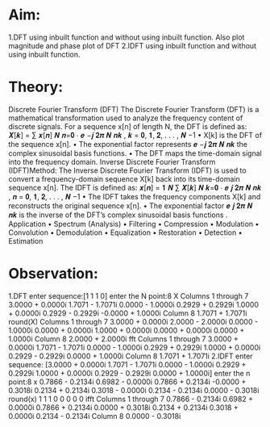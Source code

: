 # Aim:
1.DFT using inbuilt function and without using inbuilt function. Also plot magnitude and phase
plot of DFT
2.IDFT using inbuilt function and without using inbuilt function.
# Theory:
Discrete Fourier Transform (DFT)
 The Discrete Fourier Transform (DFT) is a mathematical transformation used to analyze
the frequency content of discrete signals. For a sequence x[n] of length N, the DFT is defined
as:
𝑿[𝒌] = ∑ 𝒙[𝒏]
𝑵
𝒏=𝟎
⋅ 𝒆
−𝒋
𝟐𝝅
𝑵
𝒏𝒌
, 𝒌 = 𝟎, 𝟏, 𝟐, . . . , 𝑵 −1
• X[k] is the DFT of the sequence x[n].
• The exponential factor represents 𝒆
−𝒋
𝟐𝝅
𝑵
𝒏𝒌 the complex sinusoidal basis functions.
• The DFT maps the time-domain signal into the frequency domain.
Inverse Discrete Fourier Transform (IDFT)Method:
 The Inverse Discrete Fourier Transform (IDFT) is used to convert a frequency-domain
sequence X[k] back into its time-domain sequence x[n]. The IDFT is defined as:
𝒙[𝒏] =
𝟏
𝑵
∑ 𝑿[𝒌]
𝑵
𝒌=𝟎
⋅ 𝒆
𝒋
𝟐𝝅
𝑵
𝒏𝒌
, 𝒏 = 𝟎, 𝟏, 𝟐, . . . , 𝑵 −1
• The IDFT takes the frequency components X[k] and reconstructs the original sequence
x[n].
• The exponential factor 𝒆
𝒋
𝟐𝝅
𝑵
𝒏𝒌 is the inverse of the DFT’s complex sinusoidal basis
functions
.
Application
• Spectrum (Analysis)
• Filtering
• Compression
• Modulation
• Convolution
• Demodulation
• Equalization
• Restoration
• Detection
• Estimation
# Observation:
1.DFT
enter sequence:[1 1 1 0]
enter the N point:8
X
 Columns 1 through 7
 3.0000 + 0.0000i 1.7071 - 1.7071i 0.0000 - 1.0000i 0.2929 + 0.2929i 1.0000 + 0.0000i
0.2929 - 0.2929i -0.0000 + 1.0000i
 Column 8
 1.7071 + 1.7071i
round(X)
 Columns 1 through 7
 3.0000 + 0.0000i 2.0000 - 2.0000i 0.0000 - 1.0000i 0.0000 + 0.0000i 1.0000 + 0.0000i
0.0000 + 0.0000i 0.0000 + 1.0000i
 Column 8
 2.0000 + 2.0000i
fft
 Columns 1 through 7
 3.0000 + 0.0000i 1.7071 - 1.7071i 0.0000 - 1.0000i 0.2929 + 0.2929i 1.0000 + 0.0000i
0.2929 - 0.2929i 0.0000 + 1.0000i
 Column 8
 1.7071 + 1.7071i
2.IDFT
enter sequence: [3.0000 + 0.0000i 1.7071 - 1.7071i 0.0000 - 1.0000i 0.2929 + 0.2929i
1.0000 + 0.0000i 0.2929 - 0.2929i 0.0000 + 1.0000i]
enter the n point:8
x
 0.7866 - 0.2134i
 0.6982 - 0.0000i
 0.7866 + 0.2134i
 -0.0000 + 0.3018i
 0.2134 + 0.2134i
 0.3018 - 0.0000i
 0.2134 - 0.2134i
 0.0000 - 0.3018i
round(x)
 1
 1
 1
 0
 0
 0
 0
 0
ifft
 Columns 1 through 7
 0.7866 - 0.2134i 0.6982 + 0.0000i 0.7866 + 0.2134i 0.0000 + 0.3018i 0.2134 +
0.2134i 0.3018 + 0.0000i 0.2134 - 0.2134i
 Column 8
 0.0000 - 0.3018i
